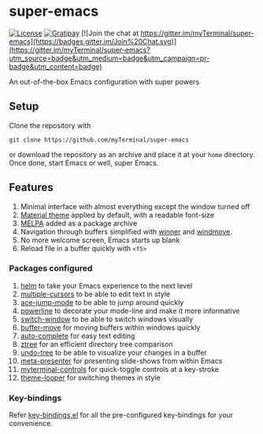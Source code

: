 # super-emacs

[![License](https://img.shields.io/badge/LICENSE-GPL%20v3.0-blue.svg)](https://www.gnu.org/licenses/gpl.html)
[![Gratipay](http://img.shields.io/gratipay/myTerminal.svg)](https://gratipay.com/myTerminal)
[![Join the chat at https://gitter.im/myTerminal/super-emacs](https://badges.gitter.im/Join%20Chat.svg)](https://gitter.im/myTerminal/super-emacs?utm_source=badge&utm_medium=badge&utm_campaign=pr-badge&utm_content=badge)

An out-of-the-box Emacs configuration with super powers

## Setup

Clone the repository with

    git clone https://github.com/myTerminal/super-emacs

or download the repository as an archive and place it at your `home` directory. Once done, start Emacs or well, super Emacs.

## Features

1. Minimal interface with almost everything except the window turned off
2. [Material theme](https://github.com/cpaulik/emacs-material-theme) applied by default, with a readable font-size
3. [MELPA](http://melpa.org) added as a package archive
4. Navigation through buffers simplified with [winner](http://emacswiki.org/emacs/WinnerMode) and [windmove](http://emacswiki.org/emacs/WindMove).
5. No more welcome screen, Emacs starts up blank
6. Reload file in a buffer quickly with `<f5>`

### Packages configured

1. [helm](https://github.com/emacs-helm/helm) to take your Emacs experience to the next level
2. [multiple-cursors](https://github.com/magnars/multiple-cursors.el) to be able to edit text in style
3. [ace-jump-mode](https://github.com/winterTTr/ace-jump-mode) to be able to jump around quickly
4. [powerline](https://github.com/milkypostman/powerline) to decorate your mode-line and make it more informative
5. [switch-window](https://github.com/dimitri/switch-window) to be able to switch windows visually
6. [buffer-move](http://www.emacswiki.org/emacs/buffer-move.el) for moving buffers within windows quickly
7. [auto-complete](https://github.com/auto-complete/auto-complete) for easy text editing
8. [ztree](https://github.com/fourier/ztree) for an efficient directory tree comparison
9. [undo-tree](https://github.com/emacsmirror/undo-tree) to be able to visualize your changes in a buffer
10. [meta-presenter](https://github.com/myTerminal/meta-presenter) for presenting slide-shows from within Emacs
11. [myterminal-controls](https://github.com/myTerminal/myterminal-controls) for quick-toggle controls at a key-stroke
12. [theme-looper](https://github.com/myTerminal/theme-looper) for switching themes in style

### Key-bindings

Refer [key-bindings.el](.emacs.d/super-emacs/key-bindings.el) for all the pre-configured key-bindings for your convenience.
